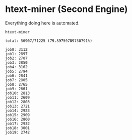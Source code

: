 # htext-miner (Second Engine)

Everything doing here is automated.

```
htext-miner

total: 56907/71225 (79.89750789750791%)

job0: 3112
job1: 2897
job2: 2707
job3: 2850
job4: 3162
job5: 2794
job6: 2841
job7: 2805
job8: 2765
job9: 2661
job10: 2813
job11: 2609
job12: 2803
job13: 2721
job14: 2923
job15: 2909
job16: 2860
job17: 2932
job18: 3001
job19: 2742
```